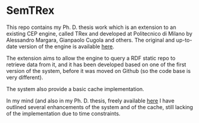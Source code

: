 # SemTRex

This repo contains my Ph. D. thesis work which is an extension to an existing CEP engine, called TRex and developed at Politecnico di Milano by Alessandro Margara, Gianpaolo Cugola and others.
The original and up-to-date version of the engine is available [here](https://github.com/deib-polimi/TRex).

The extension aims to allow the engine to query a RDF static repo to retrieve data from it, and it has been developed based on one of the first version of the system, before it was moved on Github (so the code base is very different).

The system also provide a basic cache implementation.

In my mind (and also in my Ph. D. thesis, freely available [here](https://www.politesi.polimi.it/handle/10589/98542) I have outlined several enhancements of the system and of the cache, still lacking of the implementation due to time constraints.
